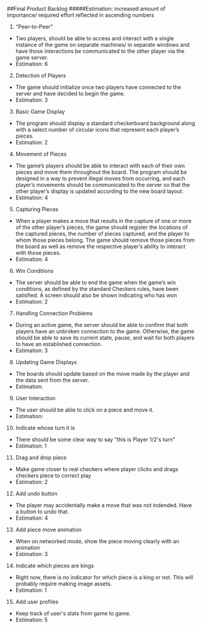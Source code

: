 ##Final Product Backlog
#####Estimation: increased amount of importance/ required effort reflected in ascending numbers

1.	“Peer-to-Peer”
 -	Two players, should be able to access and interact with a single instance of the game on separate machines/ in separate windows and have those interactions be communicated to the other player via the game server.
 -	Estimation: 6 
 
 

2.	Detection of Players
 -	The game should initialize once two players have connected to the server and have decided to begin the game.
 -	Estimation: 3

 
 
3.	Basic Game Display 
 -	The program should display a standard checkerboard background along with a select number of circular icons that represent each player’s pieces.
 -	Estimation: 2



4.	Movement of Pieces
 -	The game’s players should be able to interact with each of their own pieces and move them throughout the board.  The program should be designed in a way to prevent illegal moves from occurring, and each player’s movements should be communicated to the server so that the other player’s display is updated according to the new board layout.
 -	Estimation: 4



5.	Capturing Pieces
 -	When a player makes a move that results in the capture of one or more of the other player’s pieces, the game should register the locations of the captured pieces, the number of pieces captured, and the player to whom those pieces belong.  The game should remove those pieces from the board as well as remove the respective player’s ability to interact with those pieces.
 -	Estimation: 4



6.	Win Conditions
 -	The server should be able to end the game when the game’s win conditions, as defined by the standard Checkers rules, have been satisfied. A screen should also be shown indicating who has won
 -	Estimation: 2



7.	Handling Connection Problems
 -	During an active game, the server should be able to confirm that both players have an unbroken connection to the game.  Otherwise, the game should be able to save its current state, pause, and wait for both players to have an established connection.
 -	Estimation: 3



8.	Updating Game Displays
 -	The boards should update based on the move made by the player and the data sent from the server.
 -	Estimation: 



9.	User Interaction
 -	The user should be able to click on a piece and move it.
 -	Estimation: 


10. Indicate whose turn it is
 - There should be some clear way to say "this is Player 1/2's turn"
 - Estimation: 1

11. Drag and drop piece
 - Make game closer to real checkers where player clicks and drags checkers piece to correct play
 - Estimation: 2

12. Add undo button
 - The player may accidentally make a move that was not indended. Have a button to undo that.
 - Estimation: 4

13. Add piece move animation
 - When on networked mode, show the piece moving clearly with an animation
 - Estimation: 3

14. Indicate which pieces are kings
 - Right now, there is no indicator for which piece is a king or not. This will probably require making image assets.
 - Estimation: 1

15. Add user profiles
 - Keep track of user's stats from game to game.
 - Estimation: 5
